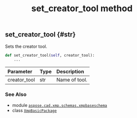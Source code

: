 ﻿---
title: set_creator_tool method
second_title: Aspose.CAD for Python via .NET API References
description: 
type: docs
weight: 80
url: /aspose.cad.xmp.schemas.xmpbaseschema/xmpbasicpackage/set_creator_tool/
is_root: false
---

## set_creator_tool {#str}

Sets the creator tool.



```python
def set_creator_tool(self, creator_tool):
    ...
```


| Parameter | Type | Description |
| :- | :- | :- |
| creator_tool | str | Name of tool. |



### See Also
* module [`aspose.cad.xmp.schemas.xmpbaseschema`](../../)
* class [`XmpBasicPackage`](/cad/python-net/aspose.cad.xmp.schemas.xmpbaseschema/xmpbasicpackage)
